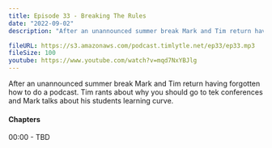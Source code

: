 ```yaml
---
title: Episode 33 - Breaking The Rules
date: "2022-09-02"
description: "After an unannounced summer break Mark and Tim return having forgotten how to do a podcast. Tim rants about why you should go to tek conferences and Mark talks about his students learning curve."

fileURL: https://s3.amazonaws.com/podcast.timlytle.net/ep33/ep33.mp3
fileSize: 100
youtube: https://www.youtube.com/watch?v=mqd7NxYBJlg
---
```


After an unannounced summer break Mark and Tim return having forgotten how to do a podcast. Tim rants about why you should go to tek conferences and Mark talks about his students learning curve.

#### Chapters

00:00 - TBD  
